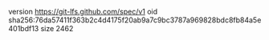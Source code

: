 version https://git-lfs.github.com/spec/v1
oid sha256:76da57411f363b2c4d4175f20ab9a7c9bc3787a969828bdc8fb84a5e401bdf13
size 2462
